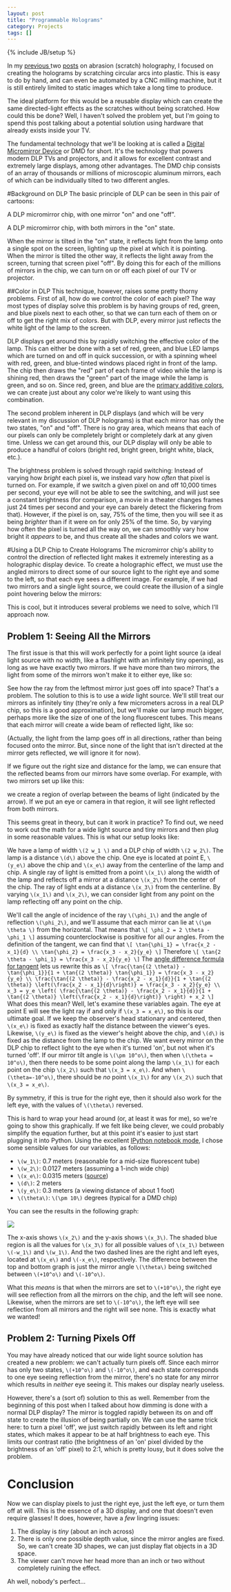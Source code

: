 ```yaml
---
layout: post
title: "Programmable Holograms"
category: Projects
tags: []
---
```

{% include JB/setup %}

In my [previous ](2011/09/26/scratch-holograms/) two [posts](2012/02/20/more-scratch-holograms/) on abrasion (scratch) holography, I focused on creating the holograms by scratching circular arcs into plastic. This is easy to do by hand, and can even be automated by a CNC milling machine, but it is still entirely limited to static images which take a long time to produce. 

The ideal platform for this would be a reusable display which can create the same directed-light effects as the scratches without being scratched. How could this be done? Well, I haven't solved the problem yet, but I'm going to spend this post talking about a potential solution using hardware that already exists inside your TV. 

The fundamental technology that we'll be looking at is called a [Digital Micromirror Device](http://en.wikipedia.org/wiki/Digital_micromirror_device) or DMD for short. It's the technology that powers modern DLP TVs and projectors, and it allows for excellent contrast and extremely large displays, among other advantages. The DMD chip consists of an array of thousands or millions of microscopic aluminum mirrors, each of which can be individually tilted to two different angles. 

#Background on DLP
The basic principle of DLP can be seen in this pair of cartoons:

<object data="/img/2012-05-21/DLP_cartoon_1_on.svg" type="image/svg+xml" style="height:302px">
</object>

A DLP micromirror chip, with one mirror "on" and one "off".

<object data="/img/2012-05-21/DLP_cartoon_2_on.svg" type="image/svg+xml" style="height:302px">
</object>

A DLP micromirror chip, with both mirrors in the "on" state.

When the mirror is tilted in the "on" state, it reflects light from the lamp onto a single spot on the screen, lighting up the pixel at which it is pointing. When the mirror is tilted the other way, it reflects the light away from the screen, turning that screen pixel "off". By doing this for each of the millions of mirrors in the chip, we can turn on or off each pixel of our TV or projector.

##Color in DLP
This technique, however, raises some pretty thorny problems. First of all, how do we control the color of each pixel? The way most types of display solve this problem is by having groups of red, green, and blue pixels next to each other, so that we can turn each of them on or off to get the right mix of colors. But with DLP, every mirror just reflects the white light of the lamp to the screen.

DLP displays get around this by rapidly switching the effective color of the lamp. This can either be done with a set of red, green, and blue LED lamps which are turned on and off in quick succession, or with a spinning wheel with red, green, and blue-tinted windows placed right in front of the lamp. The chip then draws the "red" part of each frame of video while the lamp is shining red, then draws the "green" part of the image while the lamp is green, and so on. Since red, green, and blue are the [primary additive colors](http://en.wikipedia.org/wiki/Additive_color), we can create just about any color we're likely to want using this combination.

 The second problem inherent in DLP displays (and which will be very relevant in my discussion of DLP holograms) is that each mirror has only the two states, "on" and "off". There is no gray area, which means that each of our pixels can only be completely bright or completely dark at any given time. Unless we can get around this, our DLP display will only be able to produce a handful of colors (bright red, bright green, bright white, black, etc.). 

 The brightness problem is solved through rapid switching: Instead of varying how *bright* each pixel is, we instead vary how *often* that pixel is turned on. For example, if we switch a given pixel on and off 10,000 times per second, your eye will not be able to see the switching, and will just see a constant brightness (for comparison, a movie in a theater changes frames just 24 times per second and your eye can barely detect the flickering from that). However, if the pixel is on, say, 75% of the time, then you will see it as being *brighter* than if it were on for only 25% of the time. So, by varying how often the pixel is turned all the way on, we can smoothly vary how bright it *appears* to be, and thus create all the shades and colors we want.

#Using a DLP Chip to Create Holograms
The micromirror chip's ability to control the direction of reflected light makes it extremely interesting as a holographic display device. To create a holographic effect, we must use the angled mirrors to direct some of our source light to the right eye and some to the left, so that each eye sees a different image. For example, if we had two mirrors and a single light source, we could create the illusion of a single point hovering below the mirrors:

<object data="/img/2012-05-21/DLP_holo_point.svg" type="image/svg+xml" style="height:350px">
</object>

This is cool, but it introduces several problems we need to solve, which I'll approach now.

## Problem 1: Seeing All the Mirrors
The first issue is that this will work perfectly for a point light source (a ideal light source with no width, like a flashlight with an infinitely tiny opening), as long as we have exactly two mirrors. If we have more than two mirrors, the light from some of the mirrors won't make it to either eye, like so:

<object data="/img/2012-05-21/DLP_holo_point_wide.svg" type="image/svg+xml" style="height:350px">
</object>

See how the ray from the leftmost mirror just goes off into space? That's a problem. The solution to this is to use a _wide_ light source. We'll still treat our mirrors as infinitely tiny (they're only a few micrometers across in a real DLP chip, so this is a good approximation), but we'll make our lamp much bigger, perhaps more like the size of one of the long fluorescent tubes. This means that each mirror will create a wide beam of reflected light, like so:

<object data="/img/2012-05-21/wide_lamp_1_mirror.svg" type="image/svg+xml" style="height:350px">
</object>

(Actually, the light from the lamp goes off in all directions, rather than being focused onto the mirror. But, since none of the light that isn't directed at the mirror gets reflected, we will ignore it for now).

If we figure out the right size and distance for the lamp, we can ensure that the reflected beams from our mirrors have some overlap. For example, with two mirrors set up like this:

<object data="/img/2012-05-21/wide_lamp_2_mirrors.svg" type="image/svg+xml" style="height:350px">
</object>

we create a region of overlap between the beams of light (indicated by the arrow). If we put an eye or camera in that region, it will see light reflected from both mirrors. 

This seems great in theory, but can it work in practice? To find out, we need to work out the math for a wide light source and tiny mirrors and then plug in some reasonable values. This is what our setup looks like:

<object data="/img/2012-05-21/wide_lamp_angles.svg" type="image/svg+xml" style="height:500px">
</object>

We have a lamp of width `\(2 w_1 \)` and a DLP chip of width `\(2 w_2\)`. The lamp is a distance `\(d\)` above the chip. One eye is located at point E, `\(y_e\)` above the chip and `\(x_e\)` away from the centerline of the lamp and chip. A single ray of light is emitted from a point `\(x_1\)` along the width of the lamp and reflects off a mirror at a distance `\(x_2\)` from the center of the chip. The ray of light ends at a distance `\(x_3\)` from the centerline. By varying `\(x_1\)` and `\(x_2\)`, we can consider light from any point on the lamp reflecting off any point on the chip.

We'll call the angle of incidence of the ray `\(\phi_1\)` and the angle of reflection `\(\phi_2\)`, and we'll assume that each mirror can lie at `\(\pm \theta \)` from the horizontal. That means that
`\[
\phi_2 = 2 \theta - \phi_1
\]`
assuming counterclockwise is positive for all our angles. From the definition of the tangent, we can find that
`\[
\tan{\phi_1} = \frac{x_2 - x_1}{d} \\
\tan{\phi_2} = \frac{x_3 - x_2}{y_e}
\]`
Therefore
`\[
\tan{2 \theta - \phi_1} = \frac{x_3 - x_2}{y_e}
\]`
The [angle difference formula for tangent](http://en.wikipedia.org/wiki/List_of_trigonometric_identities#Angle_sum_and_difference_identities) lets us rewrite this as
`\[
\frac{\tan{(2 \theta)} - \tan{\phi_1}}{1 + \tan{(2 \theta)} \tan{\phi_1}} = \frac{x_3 - x_2}{y_e} \\
\frac{\tan{(2 \theta)} - \frac{x_2 - x_1}{d}}{1 + \tan{(2 \theta)} \left(\frac{x_2 - x_1}{d}\right)} = \frac{x_3 - x_2}{y_e} \\
x_3 = y_e \left( \frac{\tan{(2 \theta)} - \frac{x_2 - x_1}{d}}{1 + \tan{(2 \theta)} \left(\frac{x_2 - x_1}{d}\right)} \right) + x_2
\]`
What does this mean? Well, let's examine these variables again. The eye at point E will see the light ray if and only if `\(x_3 = x_e\)`, so this is our ultimate goal. If we keep the observer's head stationary and centered, then `\(x_e\)` is fixed as exactly half the distance between the viewer's eyes. Likewise, `\(y_e\)` is fixed as the viewer's height above the chip, and `\(d\)` is fixed as the distance from the lamp to the chip. We want every mirror on the DLP chip to reflect light to the eye when it's turned 'on', but not when it's turned 'off'. If our mirror tilt angle is `\(\pm 10^o\)`, then when `\(\theta = 10^o\)`, then there needs to be some point along the lamp `\(x_1\)` for each point on the chip `\(x_2\)` such that `\(x_3 = x_e\)`. And when `\(\theta=-10^o\)`, there should be _no_ point `\(x_1\)` for any `\(x_2\)` such that `\(x_3 = x_e\)`. 

By symmetry, if this is true for the right eye, then it should also work for the left eye, with the values of `\(\theta\)` reversed.

This is hard to wrap your head around (or, at least it was for me), so we're going to show this graphically. If we felt like being clever, we could probably simplify the equation further, but at this point it's easier to just start plugging it into Python. Using the excellent [IPython notebook mode](http://ipython.org/ipython-doc/dev/interactive/htmlnotebook.html), I chose some sensible values for our variables, as follows:

* `\(w_1\)`: 0.7 meters (reasonable for a mid-size fluorescent tube)
* `\(w_2\)`: 0.0127 meters (assuming a 1-inch wide chip)
* `\(x_e\)`: 0.0315 meters ([source](https://www.cl.cam.ac.uk/~nad10/pubs/EI5291A-05.pdf))
* `\(d\)`: 2 meters
* `\(y_e\)`: 0.3 meters (a viewing distance of about 1 foot)
* `\(\theta\)`: `\(\pm 10\)` degrees (typical for a DMD chip)

You can see the results in the following graph:

<img src="/img/2012-05-21/DLP_hologram_results.png"/>

The x-axis shows `\(x_2\)` and the y-axis shows `\(x_3\)`. The shaded blue region is all the values for `\(x_3\)` for all possible values of `\(x_1\)` between `\(-w_1\)` and `\(w_1\)`. And the two dashed lines are the right and left eyes, located at `\(x_e\)` and `\(-x_e\)`, respectively. The difference between the top and bottom graph is just the mirror angle `\(\theta\)` being switched between `\(+10^o\)` and `\(-10^o\)`. 

What this _means_ is that when the mirrors are set to `\(+10^o\)`, the right eye will see reflection from all the mirrors on the chip, and the left will see none. Likewise, when the mirrors are set to `\(-10^o\)`, the left eye will see reflection from all mirrors and the right will see none. This is exactly what we wanted!

## Problem 2: Turning Pixels Off
You may have already noticed that our wide light source solution has created a new problem: we can't actually turn pixels off. Since each mirror has only two states, `\(+10^o\)` and `\(-10^o\)`, and each state corresponds to one eye seeing reflection from the mirror, there's no state for any mirror which results in _neither_ eye seeing it. This makes our display nearly useless. 

However, there's a (sort of) solution to this as well. Remember from the beginning of this post when I talked about how dimming is done with a normal DLP display? The mirror is toggled rapidly between its on and off state to create the illusion of being partially on. We can use the same trick here: to turn a pixel 'off', we just switch rapidly between its left and right states, which makes it appear to be at half brightness to each eye. This limits our contrast ratio (the brightness of an 'on' pixel divided by the brightness of an 'off' pixel) to 2:1, which is pretty lousy, but it does solve the problem. 

# Conclusion
Now we can display pixels to just the right eye, just the left eye, or turn them off at will. This is the essence of a 3D display, and one that doesn't even require glasses! It does, however, have a _few_ lingring issues:

1. The display is _tiny_ (about an inch across)
2. There is only one possible depth value, since the mirror angles are fixed. So, we can't create 3D shapes, we can just display flat objects in a 3D space.
3. The viewer can't move her head more than an inch or two without completely ruining the effect. 

Ah well, nobody's perfect...

